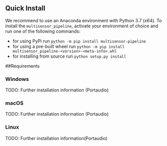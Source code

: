 ## Quick Install
We recommend to use an Anaconda environment with Python 3.7 (x64). To install the `multisensor_pipeline`, activate your environment of choice and run one of the following commands:

* for using PyPi run `python -m pip install multisensor-pipeline`
* for using a pre-built wheel run `python -m pip install multisensor_pipeline-<version>-<meta-info>.whl`
* for installing from source run `python setup.py install`

##Requirements
### Windows
TODO: Further installation information (Portaudio)

### macOS
TODO: Further installation information (Portaudio)

### Linux
TODO: Further installation information(Portaudio)

